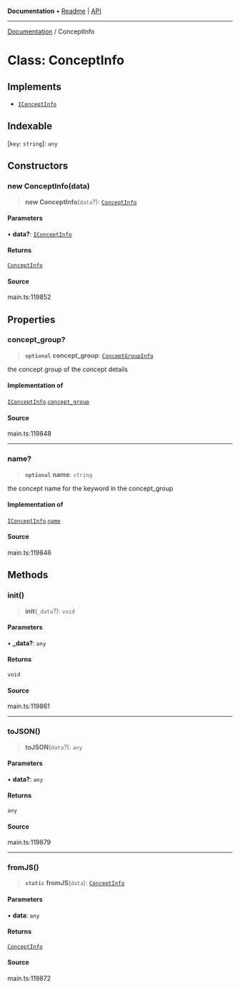 **Documentation** • [Readme](../README.md) \| [API](../globals.md)

***

[Documentation](../README.md) / ConceptInfo

# Class: ConceptInfo

## Implements

- [`IConceptInfo`](../interfaces/IConceptInfo.md)

## Indexable

 \[`key`: `string`\]: `any`

## Constructors

### new ConceptInfo(data)

> **new ConceptInfo**(`data`?): [`ConceptInfo`](ConceptInfo.md)

#### Parameters

• **data?**: [`IConceptInfo`](../interfaces/IConceptInfo.md)

#### Returns

[`ConceptInfo`](ConceptInfo.md)

#### Source

main.ts:119852

## Properties

### concept\_group?

> **`optional`** **concept\_group**: [`ConceptGroupInfo`](ConceptGroupInfo.md)

the concept group of the concept details

#### Implementation of

[`IConceptInfo`](../interfaces/IConceptInfo.md).[`concept_group`](../interfaces/IConceptInfo.md#concept_group)

#### Source

main.ts:119848

***

### name?

> **`optional`** **name**: `string`

the concept name for the keyword in the concept_group

#### Implementation of

[`IConceptInfo`](../interfaces/IConceptInfo.md).[`name`](../interfaces/IConceptInfo.md#name)

#### Source

main.ts:119846

## Methods

### init()

> **init**(`_data`?): `void`

#### Parameters

• **\_data?**: `any`

#### Returns

`void`

#### Source

main.ts:119861

***

### toJSON()

> **toJSON**(`data`?): `any`

#### Parameters

• **data?**: `any`

#### Returns

`any`

#### Source

main.ts:119879

***

### fromJS()

> **`static`** **fromJS**(`data`): [`ConceptInfo`](ConceptInfo.md)

#### Parameters

• **data**: `any`

#### Returns

[`ConceptInfo`](ConceptInfo.md)

#### Source

main.ts:119872
